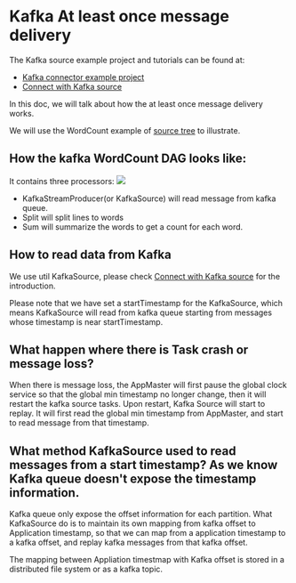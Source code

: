 # Kafka At least once message delivery

The Kafka source example project and tutorials can be found at: 
- [Kafka connector example project](https://github.com/intel-hadoop/gearpump/tree/master/examples/streaming/kafka)
- [Connect with Kafka source](/0.3/how_to_write_a_streaming_application/#connect-with-kafka)

In this doc, we will talk about how the at least once message delivery works.

We will use the WordCount example of [source tree](https://github.com/intel-hadoop/gearpump/tree/master/examples/streaming/kafka)  to illustrate.

## How the kafka WordCount DAG looks like:

It contains three processors:
![](img/kafka_wordcount.png)

- KafkaStreamProducer(or KafkaSource) will read message from kafka queue.
- Split will split lines to words
- Sum will summarize the words to get a count for each word.

## How to read data from Kafka

We use util KafkaSource, please check [Connect with Kafka source](0.3/how_to_write_a_streaming_application/#connect-with-kafka) for the introduction.

Please note that we have set a startTimestamp for the KafkaSource, which means KafkaSource will read from kafka queue starting from messages whose timestamp is near startTimestamp.

## What happen where there is Task crash or message loss?
When there is message loss, the AppMaster will first pause the global clock service so that the global min timestamp no longer change, then it will restart the kafka source tasks. Upon restart, Kafka Source will start to replay. It will first read the global min timestamp from AppMaster, and start to read message from that timestamp.

## What method KafkaSource used to read messages from a start timestamp? As we know Kafka queue doesn't expose the timestamp information.

Kafka queue only expose the offset information for each partition. What KafkaSource do is to maintain its own mapping from kafka offset to  Application timestamp, so that we can map from a application timestamp to a kafka offset, and replay kafka messages from that kafka offset.

The mapping between Appliation timestmap with Kafka offset is stored in a distributed file system or as a kafka topic.
